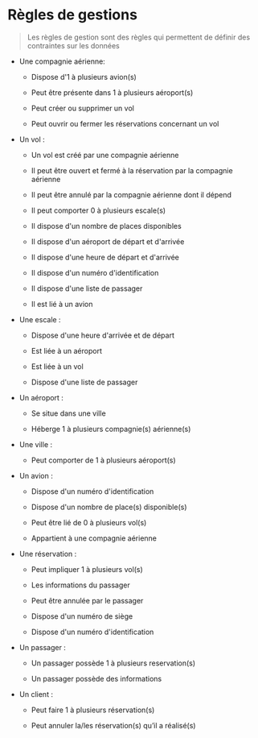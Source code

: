 # Règles de gestions
>Les règles de gestion sont des règles qui permettent de définir des contraintes sur les données

- Une compagnie aérienne: 
  - Dispose d'1 à plusieurs avion(s)

  - Peut être présente dans 1 à plusieurs aéroport(s)

  - Peut créer ou supprimer un vol

  - Peut ouvrir ou fermer les réservations concernant un vol

- Un vol :
  - Un vol est créé par une compagnie aérienne

  - Il peut être ouvert et fermé à la réservation par la compagnie aérienne

  - Il peut être annulé par la compagnie aérienne dont il dépend

  - Il peut comporter 0 à plusieurs escale(s)

  - Il dispose d'un nombre de places disponibles

  - Il dispose d'un aéroport de départ et d'arrivée

  - Il dispose d'une heure de départ et d'arrivée

  - Il dispose d'un numéro d'identification
  
  - Il dispose d'une liste de passager

  - Il est lié à un avion

- Une escale :
  - Dispose d'une heure d'arrivée et de départ

  - Est liée à un aéroport

  - Est liée à un vol
  
  - Dispose d'une liste de passager

- Un aéroport : 
  - Se situe dans une ville

  - Héberge 1 à plusieurs compagnie(s) aérienne(s)

- Une ville : 
  - Peut comporter de 1 à plusieurs aéroport(s)

- Un avion :
  - Dispose d'un numéro d'identification

  - Dispose d'un nombre de place(s) disponible(s)

  - Peut être lié de 0 à plusieurs vol(s)

  - Appartient à une compagnie aérienne

- Une réservation :
  - Peut impliquer 1 à plusieurs vol(s)

  - Les informations du passager

  - Peut être annulée par le passager

  - Dispose d'un numéro de siège

  - Dispose d'un numéro d'identification

- Un passager :
  - Un passager possède 1 à plusieurs reservation(s)

  - Un passager possède des informations

- Un client :
  - Peut faire 1 à plusieurs réservation(s)

  - Peut annuler la/les réservation(s) qu’il a réalisé(s)
